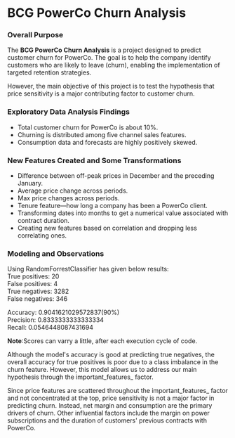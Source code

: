 # BCG PowerCo Churn Analysis



### **Overall Purpose**

The **BCG PowerCo Churn Analysis** is a project designed to predict customer churn for PowerCo. The goal is to help the company identify customers who are likely to leave (churn), enabling the implementation of targeted retention strategies.

However, the main objective of this project is to test the hypothesis that price sensitivity is a major contributing factor to customer churn.

### **Exploratory Data Analysis Findings**

- Total customer churn for PowerCo is about 10%.
- Churning is distributed among five channel sales features.
- Consumption data and forecasts are highly positively skewed.

### **New Features Created and Some Transformations**

- Difference between off-peak prices in December and the preceding January.
- Average price change across periods.
- Max price changes across periods.
- Tenure feature—how long a company has been a PowerCo client.
- Transforming dates into months to get a numerical value associated with contract duration.
- Creating new features based on correlation and dropping less correlating ones.

### Modeling and Observations

Using RandomForrestClassifier has given below results: \
True positives: 20 \
False positives: 4 \
True negatives: 3282 \
False negatives: 346

Accuracy: 0.9041621029572837(90%) \
Precision: 0.8333333333333334 \
Recall: 0.0546448087431694

**Note**:Scores can varry a little, after each execution cycle of code.

Although the model's accuracy is good at predicting true negatives, the overall accuracy for true positives is poor due to a class imbalance in the churn feature. However, this model allows us to address our main hypothesis through the important_features_ factor.

Since price features are scattered throughout the important_features_ factor and not concentrated at the top, price sensitivity is not a major factor in predicting churn. Instead, net margin and consumption are the primary drivers of churn. Other influential factors include the margin on power subscriptions and the duration of customers' previous contracts with PowerCo.